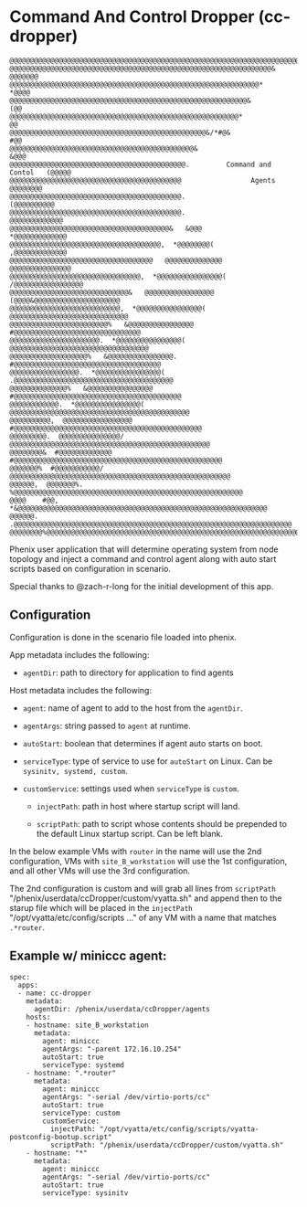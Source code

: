 # Command And Control Dropper (cc-dropper)

```
@@@@@@@@@@@@@@@@@@@@@@@@@@@@@@@@@@@@@@@@@@@@@@@@@@@@@@@@@@@@@@@@@@@@@@@@@@@@@@@@
@@@@@@@@@@@@@@@@@@@@@@@@@@@@@@@@@@@@@@@@@@@@@@@@@@@@@@@@@@@@@@@@&        @@@@@@@
@@@@@@@@@@@@@@@@@@@@@@@@@@@@@@@@@@@@@@@@@@@@@@@@@@@@@@@@@@@@@*             *@@@@
@@@@@@@@@@@@@@@@@@@@@@@@@@@@@@@@@@@@@@@@@@@@@@@@@@@@@@@@@@&                  (@@
@@@@@@@@@@@@@@@@@@@@@@@@@@@@@@@@@@@@@@@@@@@@@@@@@@@@@@@@*                     @@
@@@@@@@@@@@@@@@@@@@@@@@@@@@@@@@@@@@@@@@@@@@@@@@@&/*#@&                       #@@
@@@@@@@@@@@@@@@@@@@@@@@@@@@@@@@@@@@@@@@@@@@@@&                              &@@@
@@@@@@@@@@@@@@@@@@@@@@@@@@@@@@@@@@@@@@@@@@@.         Command and Contol   (@@@@@
@@@@@@@@@@@@@@@@@@@@@@@@@@@@@@@@@@@@@@@@@@                 Agents       @@@@@@@@
@@@@@@@@@@@@@@@@@@@@@@@@@@@@@@@@@@@@@@@@@@.                          (@@@@@@@@@@
@@@@@@@@@@@@@@@@@@@@@@@@@@@@@@@@@@@@@@@@@@.                        @@@@@@@@@@@@@
@@@@@@@@@@@@@@@@@@@@@@@@@@@@@@@@@@@@@@@&   &@@@                   *@@@@@@@@@@@@@
@@@@@@@@@@@@@@@@@@@@@@@@@@@@@@@@@@@@@,  *@@@@@@@@(                ,@@@@@@@@@@@@@
@@@@@@@@@@@@@@@@@@@@@@@@@@@@@@@@@@@   @@@@@@@@@@@@@@             @@@@@@@@@@@@@@@
@@@@@@@@@@@@@@@@@@@@@@@@@@@@@@@@,  *@@@@@@@@@@@@@@@@(         /@@@@@@@@@@@@@@@@@
@@@@@@@@@@@@@@@@@@@@@@@@@@@@@&   @@@@@@@@@@@@@@@@@   (@@@@&@@@@@@@@@@@@@@@@@@@@@
@@@@@@@@@@@@@@@@@@@@@@@@@@@,  *@@@@@@@@@@@@@@@@(   @@@@@@@@@@@@@@@@@@@@@@@@@@@@@
@@@@@@@@@@@@@@@@@@@@@@@@%   &@@@@@@@@@@@@@@@@   #@@@@@@@@@@@@@@@@@@@@@@@@@@@@@@@
@@@@@@@@@@@@@@@@@@@@@@.  *@@@@@@@@@@@@@@@@(   @@@@@@@@@@@@@@@@@@@@@@@@@@@@@@@@@@
@@@@@@@@@@@@@@@@@@@%   &@@@@@@@@@@@@@@@@.  #@@@@@@@@@@@@@@@@@@@@@@@@@@@@@@@@@@@@
@@@@@@@@@@@@@@@@@.  *@@@@@@@@@@@@@@@@(  .@@@@@@@@@@@@@@@@@@@@@@@@@@@@@@@@@@@@@@@
@@@@@@@@@@@@@@%   &@@@@@@@@@@@@@@@@   #@@@@@@@@@@@@@@@@@@@@@@@@@@@@@@@@@@@@@@@@@
@@@@@@@@@@@@.  *@@@@@@@@@@@@@@@@(   @@@@@@@@@@@@@@@@@@@@@@@@@@@@@@@@@@@@@@@@@@@@
@@@@@@@@@@,  @@@@@@@@@@@@@@@@@   #@@@@@@@@@@@@@@@@@@@@@@@@@@@@@@@@@@@@@@@@@@@@@@
@@@@@@@@@.  @@@@@@@@@@@@@@@/   @@@@@@@@@@@@@@@@@@@@@@@@@@@@@@@@@@@@@@@@@@@@@@@@@
@@@@@@@@&  #@@@@@@@@@@@@@   #@@@@@@@@@@@@@@@@@@@@@@@@@@@@@@@@@@@@@@@@@@@@@@@@@@@
@@@@@@@%  #@@@@@@@@@@@/   @@@@@@@@@@@@@@@@@@@@@@@@@@@@@@@@@@@@@@@@@@@@@@@@@@@@@@
@@@@@@,  @@@@@@@%.     %@@@@@@@@@@@@@@@@@@@@@@@@@@@@@@@@@@@@@@@@@@@@@@@@@@@@@@@@
@@@@    #@@,     *&@@@@@@@@@@@@@@@@@@@@@@@@@@@@@@@@@@@@@@@@@@@@@@@@@@@@@@@@@@@@@
@@@@@@.    .@@@@@@@@@@@@@@@@@@@@@@@@@@@@@@@@@@@@@@@@@@@@@@@@@@@@@@@@@@@@@@@@@@@@
@@@@@@@@%@@@@@@@@@@@@@@@@@@@@@@@@@@@@@@@@@@@@@@@@@@@@@@@@@@@@@@@@@@@@@@@@@@@@@@@
```

Phenix user application that will determine operating system from node
topology and inject a command and control agent along with auto start scripts
based on configuration in scenario.

Special thanks to @zach-r-long for the initial development of this app.

## Configuration

Configuration is done in the scenario file loaded into phenix.

App metadata includes the following:

* `agentDir`: path to directory for application to find agents

Host metadata includes the following:

* `agent`: name of agent to add to the host from the `agentDir`.

* `agentArgs`: string passed to `agent` at runtime.

* `autoStart`: boolean that determines if agent auto starts on boot.

* `serviceType`: type of service to use for `autoStart` on Linux. Can be
  `sysinitv, systemd, custom`.

* `customService`: settings used when `serviceType` is `custom`.

    * `injectPath`: path in host where startup script will land.

    * `scriptPath`: path to script whose contents should be prepended to the
      default Linux startup script. Can be left blank.

In the below example VMs with `router` in the name will use the 2nd
configuration, VMs with `site_B_workstation` will use the 1st configuration,
and all other VMs will use the 3rd configuration.

The 2nd configuration is custom and will grab all lines from `scriptPath`
"/phenix/userdata/ccDropper/custom/vyatta.sh" and append then to the starup file
which will be placed in the `injectPath` "/opt/vyatta/etc/config/scripts ..." 
of any VM with a name that matches `.*router`.

## Example w/ miniccc agent:

```
spec:
  apps:
  - name: cc-dropper
    metadata:
      agentDir: /phenix/userdata/ccDropper/agents
    hosts:
    - hostname: site_B_workstation
      metadata:
        agent: miniccc
        agentArgs: "-parent 172.16.10.254"
        autoStart: true
        serviceType: systemd
    - hostname: ".*router"
      metadata:
        agent: miniccc
        agentArgs: "-serial /dev/virtio-ports/cc"
        autoStart: true
        serviceType: custom
        customService:
          injectPath: "/opt/vyatta/etc/config/scripts/vyatta-postconfig-bootup.script"
          scriptPath: "/phenix/userdata/ccDropper/custom/vyatta.sh"
    - hostname: "*"
      metadata:
        agent: miniccc
        agentArgs: "-serial /dev/virtio-ports/cc"
        autoStart: true
        serviceType: sysinitv
```
